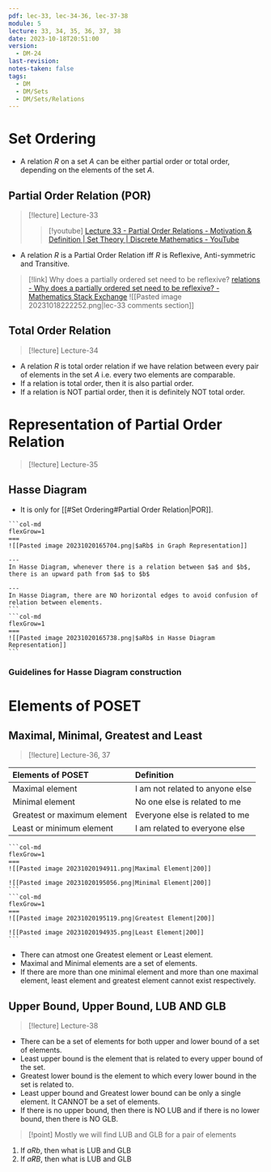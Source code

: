 ```yaml
---
pdf: lec-33, lec-34-36, lec-37-38
module: 5
lecture: 33, 34, 35, 36, 37, 38
date: 2023-10-18T20:51:00
version:
  - DM-24
last-revision: 
notes-taken: false
tags:
  - DM
  - DM/Sets
  - DM/Sets/Relations
---
```


# Set Ordering

- A relation $R$ on a set $A$ can be either partial order or total order, depending on the elements of the set $A$.

## Partial Order Relation (POR)

> [!lecture] Lecture-33
> > [!youtube] [Lecture 33 - Partial Order Relations - Motivation & Definition | Set Theory | Discrete Mathematics - YouTube](https://www.youtube.com/watch?v=CTnuuIQ3l7k)


- A relation $R$ is a Partial Order Relation iff $R$ is Reflexive, Anti-symmetric and Transitive.


> [!link] Why does a partially ordered set need to be reflexive?
> [relations - Why does a partially ordered set need to be reflexive? - Mathematics Stack Exchange](https://math.stackexchange.com/questions/2895169/why-does-a-partially-ordered-set-need-to-be-reflexive)
> ![[Pasted image 20231018222252.png|lec-33 comments section]]


## Total Order Relation

> [!lecture] Lecture-34

- A relation $R$ is total order relation if we have relation between every pair of elements in the set $A$ i.e. every two elements are comparable.
- If a relation is total order, then it is also partial order.
- If a relation is NOT partial order, then it is definitely NOT total order.


# Representation of Partial Order Relation
> [!lecture] Lecture-35

## Hasse Diagram
- It is only for [[#Set Ordering#Partial Order Relation|POR]].


````col
```col-md
flexGrow=1
===
![[Pasted image 20231020165704.png|$aRb$ in Graph Representation]]

---
In Hasse Diagram, whenever there is a relation between $a$ and $b$, there is an upward path from $a$ to $b$

---
In Hasse Diagram, there are NO horizontal edges to avoid confusion of relation between elements.
```
```col-md
flexGrow=1
===
![[Pasted image 20231020165738.png|$aRb$ in Hasse Diagram Representation]]
```
````

### Guidelines for Hasse Diagram construction


# Elements of POSET

## Maximal, Minimal, Greatest and Least 
> [!lecture] Lecture-36, 37

|  Elements of POSET            |  Definition                  |
|:------------------------------|:-----------------------------|
|  Maximal element              |  I am not related to anyone else  |
|  Minimal element              |  No one else is related to me     |
|  Greatest or maximum element  |  Everyone else is related to me   |
|  Least or minimum element     |  I am related to everyone else   |  

````col
```col-md
flexGrow=1
===
![[Pasted image 20231020194911.png|Maximal Element|200]]

![[Pasted image 20231020195056.png|Minimal Element|200]]
```
```col-md
flexGrow=1
===
![[Pasted image 20231020195119.png|Greatest Element|200]]

![[Pasted image 20231020194935.png|Least Element|200]]
```
````

- There can  atmost one Greatest element or Least element.
- Maximal and Minimal elements are a set of elements.
- If there are more than one minimal element and more than one maximal element, least element and greatest element cannot exist respectively.

## Upper Bound, Upper Bound, LUB AND GLB
> [!lecture] Lecture-38

- There can be a set of elements for both upper and lower bound of a set of elements.
- Least upper bound is the element that is related to every upper bound of the set.
- Greatest lower bound is the element to which every lower bound in the set is related to.
- Least upper bound and Greatest lower bound can be only a single element. It CANNOT be a set of elements.
- If there is no upper bound, then there is NO LUB and if there is no lower bound, then there is NO GLB.

> [!point] Mostly we will find LUB and GLB for a pair of elements


1. If $aRb$, then what is LUB and GLB
2. If $a \not R B$, then what is LUB and GLB